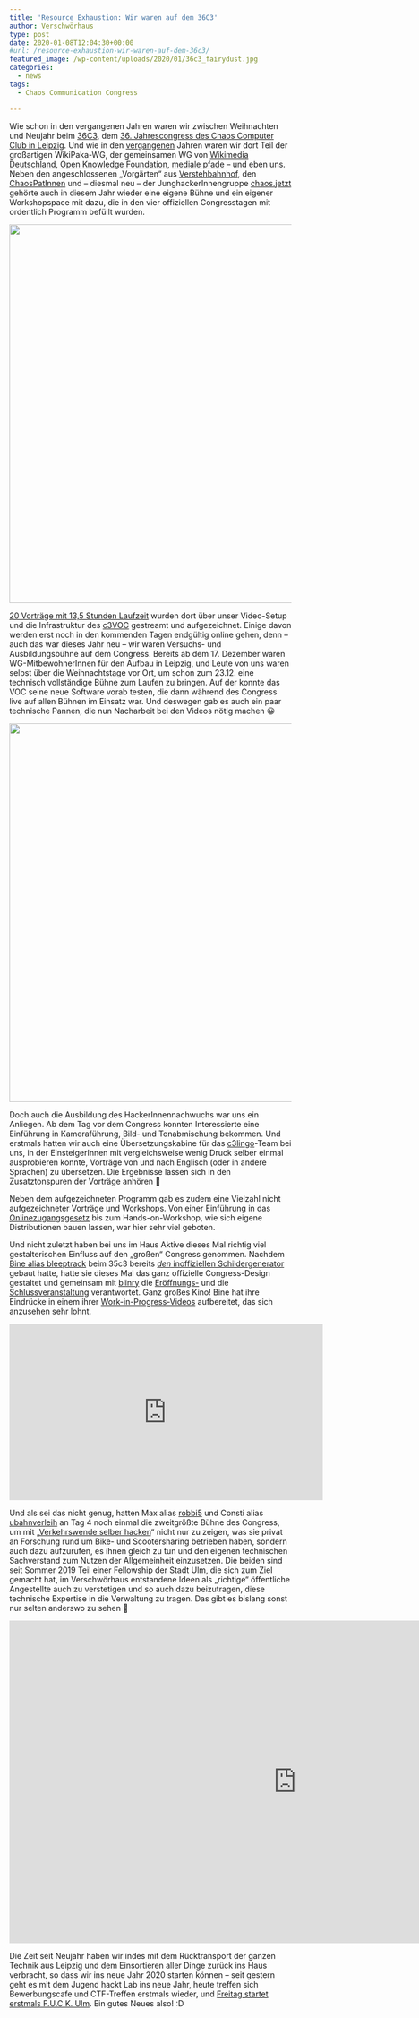 ```yaml
---
title: 'Resource Exhaustion: Wir waren auf dem 36C3'
author: Verschwörhaus
type: post
date: 2020-01-08T12:04:30+00:00
#url: /resource-exhaustion-wir-waren-auf-dem-36c3/
featured_image: /wp-content/uploads/2020/01/36c3_fairydust.jpg
categories:
  - news
tags:
  - Chaos Communication Congress

---
```

Wie schon in den vergangenen Jahren waren wir zwischen Weihnachten und Neujahr beim [36C3][1], dem [36. Jahrescongress des Chaos Computer Club in Leipzig][2]. Und wie in den [vergangenen][3] Jahren waren wir dort Teil der großartigen WikiPaka-WG, der gemeinsamen WG von [Wikimedia Deutschland][4], [Open Knowledge Foundation][5], [mediale pfade][6] – und eben uns. Neben den angeschlossenen „Vorgärten“ aus [Verstehbahnhof][7], den [ChaosPatInnen][8] und – diesmal neu – der JunghackerInnengruppe [chaos.jetzt][9] gehörte auch in diesem Jahr wieder eine eigene Bühne und ein eigener Workshopspace mit dazu, die in den vier offiziellen Congresstagen mit ordentlich Programm befüllt wurden.

<img loading="lazy" class="aligncenter size-full wp-image-1464" src="/wp-content/uploads/2020/01/36c3_lingo.jpg" alt="" width="1200" height="676" srcset="/wp-content/uploads/2020/01/36c3_lingo.jpg 1200w, /wp-content/uploads/2020/01/36c3_lingo-300x169.jpg 300w, /wp-content/uploads/2020/01/36c3_lingo-1024x577.jpg 1024w, /wp-content/uploads/2020/01/36c3_lingo-768x433.jpg 768w" sizes="(max-width: 709px) 85vw, (max-width: 909px) 67vw, (max-width: 1362px) 62vw, 840px" />

[20 Vorträge mit 13,5 Stunden Laufzeit][10] wurden dort über unser Video-Setup und die Infrastruktur des [c3VOC][11] gestreamt und aufgezeichnet. Einige davon werden erst noch in den kommenden Tagen endgültig online gehen, denn – auch das war dieses Jahr neu – wir waren Versuchs- und Ausbildungsbühne auf dem Congress. Bereits ab dem 17. Dezember waren WG-MitbewohnerInnen für den Aufbau in Leipzig, und Leute von uns waren selbst über die Weihnachtstage vor Ort, um schon zum 23.12. eine technisch vollständige Bühne zum Laufen zu bringen. Auf der konnte das VOC seine neue Software vorab testen, die dann während des Congress live auf allen Bühnen im Einsatz war. Und deswegen gab es auch ein paar technische Pannen, die nun Nacharbeit bei den Videos nötig machen 😀

<img loading="lazy" class="aligncenter size-full wp-image-1465" src="/wp-content/uploads/2020/01/36c3_ausbildung.jpg" alt="" width="1200" height="676" srcset="/wp-content/uploads/2020/01/36c3_ausbildung.jpg 1200w, /wp-content/uploads/2020/01/36c3_ausbildung-300x169.jpg 300w, /wp-content/uploads/2020/01/36c3_ausbildung-1024x577.jpg 1024w, /wp-content/uploads/2020/01/36c3_ausbildung-768x433.jpg 768w" sizes="(max-width: 709px) 85vw, (max-width: 909px) 67vw, (max-width: 1362px) 62vw, 840px" />

Doch auch die Ausbildung des HackerInnennachwuchs war uns ein Anliegen. Ab dem Tag vor dem Congress konnten Interessierte eine Einführung in Kameraführung, Bild- und Tonabmischung bekommen. Und erstmals hatten wir auch eine Übersetzungskabine für das [c3lingo][12]-Team bei uns, in der EinsteigerInnen mit vergleichsweise wenig Druck selber einmal ausprobieren konnte, Vorträge von und nach Englisch (oder in andere Sprachen) zu übersetzen. Die Ergebnisse lassen sich in den Zusatztonspuren der Vorträge anhören 🙂

Neben dem aufgezeichneten Programm gab es zudem eine Vielzahl nicht aufgezeichneter Vorträge und Workshops. Von einer Einführung in das [Onlinezugangsgesetz][13] bis zum Hands-on-Workshop, wie sich eigene Distributionen bauen lassen, war hier sehr viel geboten.

Und nicht zuletzt haben bei uns im Haus Aktive dieses Mal richtig viel gestalterischen Einfluss auf den „großen“ Congress genommen. Nachdem [Bine alias bleeptrack][14] beim 35c3 bereits [_den_ inoffiziellen Schildergenerator][15] gebaut hatte, hatte sie dieses Mal das ganz offizielle Congress-Design gestaltet und gemeinsam mit [blinry][16] die [Eröffnungs-][17] und die [Schlussveranstaltung][18] verantwortet. Ganz großes Kino! Bine hat ihre Eindrücke in einem ihrer [Work-in-Progress-Videos][19] aufbereitet, das sich anzusehen sehr lohnt.

<iframe src="https://www.youtube-nocookie.com/embed/u4Yj17e3nl0" allowfullscreen="allowfullscreen" width="560" height="315" frameborder="0"></iframe>

Und als sei das nicht genug, hatten Max alias [robbi5][20] und Consti alias [ubahnverleih][21] an Tag 4 noch einmal die zweitgrößte Bühne des Congress, um mit „[Verkehrswende selber hacken][22]“ nicht nur zu zeigen, was sie privat an Forschung rund um Bike- und Scootersharing betrieben haben, sondern auch dazu aufzurufen, es ihnen gleich zu tun und den eigenen technischen Sachverstand zum Nutzen der Allgemeinheit einzusetzen. Die beiden sind seit Sommer 2019 Teil einer Fellowship der Stadt Ulm, die sich zum Ziel gemacht hat, im Verschwörhaus entstandene Ideen als „richtige“ öffentliche Angestellte auch zu verstetigen und so auch dazu beizutragen, diese technische Expertise in die Verwaltung zu tragen. Das gibt es bislang sonst nur selten anderswo zu sehen 🙂

<iframe src="https://media.ccc.de/v/36c3-10881-verkehrswende_selber_hacken/oembed" allowfullscreen="allowfullscreen" width="1024" height="576" frameborder="0"></iframe>

Die Zeit seit Neujahr haben wir indes mit dem Rücktransport der ganzen Technik aus Leipzig und dem Einsortieren aller Dinge zurück ins Haus verbracht, so dass wir ins neue Jahr 2020 starten können – seit gestern geht es mit dem Jugend hackt Lab ins neue Jahr, heute treffen sich Bewerbungscafe und CTF-Treffen erstmals wieder, und [Freitag startet erstmals F.U.C.K. Ulm][23]. Ein gutes Neues also! :D

 [1]: https://events.ccc.de/congress/2019/wiki/index.php/Main_Page
 [2]: https://de.wikipedia.org/wiki/Chaos_Communication_Congress
 [3]: /los-gehts-2019/
 [4]: https://www.wikimedia.de/
 [5]: https://okfn.de/
 [6]: https://medialepfade.org/
 [7]: https://verstehbahnhof.de/
 [8]: https://events.ccc.de/2019/11/24/chaospatinnen-on-36c3/
 [9]: https://chaos.jetzt/
 [10]: https://media.ccc.de/c/36c3/WikiPakaWG
 [11]: https://c3voc.de/
 [12]: https://c3lingo.org/
 [13]: https://de.wikipedia.org/wiki/Onlinezugangsgesetz
 [14]: http://bleeptrack.de/
 [15]: https://35c3.bleeptrack.de/
 [16]: https://morr.cc/
 [17]: https://media.ccc.de/v/36c3-11223-opening_ceremony
 [18]: https://media.ccc.de/v/36c3-11224-closing_ceremony_de
 [19]: https://www.youtube.com/watch?v=u4Yj17e3nl0
 [20]: https://robbi5.de/
 [21]: http://blattspinat.com/
 [22]: https://media.ccc.de/v/36c3-10881-verkehrswende_selber_hacken
 [23]: /neu-f-u-c-k-frauen-und-computer-kram-ulm-treffen/
